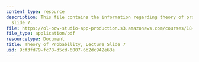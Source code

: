 ```yaml
---
content_type: resource
description: This file contains the information regarding theory of probability, lecture
  slide 7.
file: https://ol-ocw-studio-app-production.s3.amazonaws.com/courses/18-175-theory-of-probability-spring-2014/9cf3fd79fc78d5cd60076b2dc942e63e_MIT18_175S14_Lecture7.pdf
file_type: application/pdf
resourcetype: Document
title: Theory of Probability, Lecture Slide 7
uid: 9cf3fd79-fc78-d5cd-6007-6b2dc942e63e
---
```

